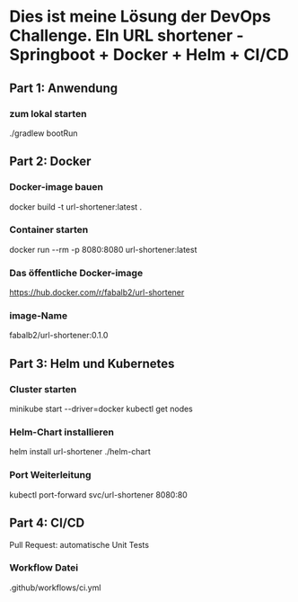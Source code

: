 # Dies ist meine Lösung der DevOps Challenge. EIn URL shortener - Springboot + Docker + Helm + CI/CD

## Part 1: Anwendung

### zum lokal starten
./gradlew bootRun



## Part 2: Docker

### Docker-image bauen
docker build -t url-shortener:latest .

### Container starten
docker run --rm -p 8080:8080 url-shortener:latest

### Das öffentliche Docker-image
https://hub.docker.com/r/fabalb2/url-shortener

### image-Name
fabalb2/url-shortener:0.1.0



## Part 3: Helm und Kubernetes

### Cluster starten
minikube start --driver=docker
kubectl get nodes

### Helm-Chart installieren
helm install url-shortener ./helm-chart

### Port Weiterleitung
kubectl port-forward svc/url-shortener 8080:80


## Part 4: CI/CD

Pull Request: automatische Unit Tests

### Workflow Datei
.github/workflows/ci.yml

